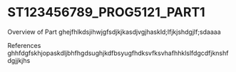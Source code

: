 # ST123456789_PROG5121_PART1

Overview of Part
ghejfhlkdsjihwjgfsdjkjkasdjvgjhaskld;lfjkjshdgjlf;sdaaaa

References
ghhfdgfskhjopaskdljbhfhgdsughjkdfbsyugfhdksvfksvhafhhklslfdgcdfjknshfdgjjkjhs
